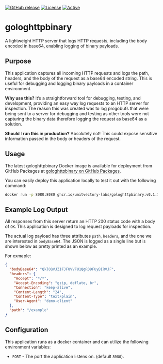 [![GitHub release](https://img.shields.io/github/release/UnitVectorY-Labs/gologhttpbinary.svg)](https://github.com/UnitVectorY-Labs/gologhttpbinary/releases/latest) [![License](https://img.shields.io/badge/license-MIT-blue)](https://opensource.org/licenses/MIT) [![Active](https://img.shields.io/badge/Status-Active-green)](https://guide.unitvectorylabs.com/bestpractices/status/#active)

# gologhttpbinary

A lightweight HTTP server that logs HTTP requests, including the body encoded in base64, enabling logging of binary payloads.

## Purpose

This application captures all incoming HTTP requests and logs the path, headers, and the body of the request as a base64 encoded string. This is useful for debugging and logging binary payloads in a container environment.

**Why use this?** It’s a straightforward tool for debugging, testing, and development, providing an easy way log requests to an HTTP server for inspection. The reason this was created was to log progobufs that were being sent to a server for debugging and testing as other tools were not capturing the binary data therefore logging the request as base64 as a solution.

**Should I run this in production?** Absolutely not! This could expose sensitive information passed in the body or headers of the request.

## Usage

The latest gologhttpbinary Docker image is available for deployment from GitHub Packages at [gologhttpbinary on GitHub Packages](https://github.com/UnitVectorY-Labs/gologhttpbinary/pkgs/container/gologhttpbinary).

You can easily deploy this application locally to test it out with the following command:

```bash
docker run -p 8080:8080 ghcr.io/unitvectory-labs/gologhttpbinary:v0.1.1
```

## Example Log Output

All responses from this server return an HTTP 200 status code with a body of `OK`.  This application is designed to log request payloads for inspection.

The actual log payload has three attributes `path`, `headers`, and the one we are interested in `bodyBase64`.  The JSON is logged as a single line but is shown below as pretty printed as an example.

For exmaple:

```json
{
  "bodyBase64": "QklOQVJZIFJFUVVFU1QgR09FUyBIRVJF",
  "headers": {
    "Accept": "*/*",
    "Accept-Encoding": "gzip, deflate, br",
    "Connection": "keep-alive",
    "Content-Length": "24",
    "Content-Type": "text/plain",
    "User-Agent": "demo-client"
  },
  "path": "/example"
}
```

## Configuration

This application runs as a docker container and can utilize the following environment variables:

- `PORT` - The port the application listens on. (default `8080`).

